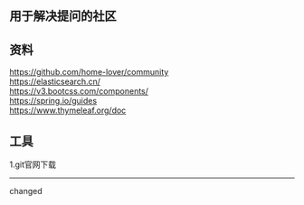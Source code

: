 ## 用于解决提问的社区

## 资料
https://github.com/home-lover/community  
https://elasticsearch.cn/  
https://v3.bootcss.com/components/  
https://spring.io/guides  
https://www.thymeleaf.org/doc  


## 工具
1.git官网下载  


-----------------
changed

